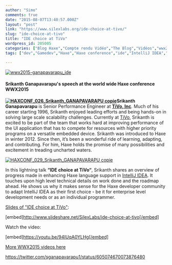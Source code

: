 ```yaml
---
author: "Simo"
comments: true
date: "2015-08-07T13:40:57.000Z"
layout: "post"
link: "https://www.silexlabs.org/ide-choice-at-tivo/"
slug: "ide-choice-at-tivo"
title: "IDE choice at TiVo"
wordpress_id: 205005
categories: ["Blog Haxe","Compte rendu Vidéo","The Blog","Vidéos","wwx2015"]
tags: ["dev","Gamedev","Haxe","Haxe conference","ide","IntelliJ IDEA","Srikanth Ganapavarapu","tivo","video","webdev","wwx","wwx2015"]

---
```

[![wwx2015-ganapavarapu_ide](https://www.silexlabs.org/wp-content/uploads/2015/07/wwx2015-ganapavarapu_ide.png)](https://www.silexlabs.org/wp-content/uploads/2015/07/wwx2015-ganapavarapu_ide.png)


#### Srikanth Ganapavarapu's speech at the world wide Haxe conference WWX2015


**[![HAXCONF_026_Srikanth_GANAPAVARAPU copie](https://www.silexlabs.org/wp-content/uploads/2015/07/HAXCONF_026_Srikanth_GANAPAVARAPU-copie-200x300.jpg)](https://www.silexlabs.org/wp-content/uploads/2015/07/HAXCONF_026_Srikanth_GANAPAVARAPU-copie.jpg)Srikanth Ganapavarapu** is Senior Performance Engineer at **[TiVo, Inc](http://www.tivo.com/)**. Much of his career starting 1996, Srikanth enjoyed leading efforts and being hands-on in solving large scale scalability challenges. Currently at [TiVo](http://www.tivo.com/), Srikanth is excited to be part of the team that works hard at improving performance of the UI application that has to compete for resources with higher priority programs on a versatile embedded device. Srikanth was introduced to Haxe in winter 2012. Since then, it’s been a wonderful ride of learning, adapting, and contributing. For him, Haxe holds the promise of many possibilities and excitement in treading uncharted waters.



[![HAXCONF_029_Srikanth_GANAPAVARAPU copie](https://www.silexlabs.org/wp-content/uploads/2015/08/HAXCONF_029_Srikanth_GANAPAVARAPU-copie-687x459.jpg)](https://www.silexlabs.org/wp-content/uploads/2015/08/HAXCONF_029_Srikanth_GANAPAVARAPU-copie.jpg)

In this lightning talk **“IDE choice at TiVo“**, Srikanth shares an overview of progress made in enhancing Haxe language support in [IntelliJ IDEA](https://www.jetbrains.com/idea/). It touches upon high level technical details on work done and the roadmap ahead. He shows us why it makes sense for the Haxe developer community to adapt IntelliJ IDEA as their first choice - be it for enterprise level development needs or as an individual programmer.

[Slides of "IDE choice at TiVo"](http://www.slideshare.net/SilexLabs/ide-choice-at-tivo):

[embed]http://www.slideshare.net/SilexLabs/ide-choice-at-tivo[/embed]

Watch the video:

[embed]https://youtu.be/94IUqA0YLHg[/embed]

[More WWX2015 videos here](https://www.silexlabs.org/wrapping-up-wwx2015/)

https://twitter.com/sganapavarapu1/status/605074670073876480

